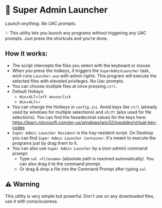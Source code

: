 # 🚀 Super Admin Launcher
*Launch anything. No UAC prompts.*

✨ This utility lets you launch any programs without triggering any UAC prompts.
Just press the shortcuts and you're done.

## How it works:
- The script intercepts the files you select with the keyboard or mouse.
- When you press the hotkeys, it triggers the `SuperAdminLauncher` task, wich runs `Launcher.exe` with admin rights. This program will execute the selected files with elevated privileges. No Uac prompts.
- You can choose multiple files at once pressing `ctrl`.
- Default Hokeys:
  - `Win`+`ALT`+`left mouseclick`
  - `Win`+`ALT`+`r` 
- You can change the Hotkeys in `config.ini`. Avoid keys like `ctrl` (already used by windows for multiple selections) and `shift` (also used for file selections).
 You can find the hexadecimal values for the keys here: https://learn.microsoft.com/en-us/windows/win32/inputdev/virtual-key-codes
- `Super Admin Launcher Resident` is the tray-resident script. On Desktop you can find `Super Admin Launcher Container`. It's meant to execute the programs just by drag them to it.
- You can also use `Super Admin Launcher` by a (non admin) command prompt:
  - Type `sal <filename>` (absolute path is resolved automatically). You can also drag it to the command prompt.
  - Or drag & drop a file into the Command Prompt after typing `sal`




## ⚠️ Warning
This utility is very simple but powerful. Don't use on any downloaded files, use it with consciousness. 
